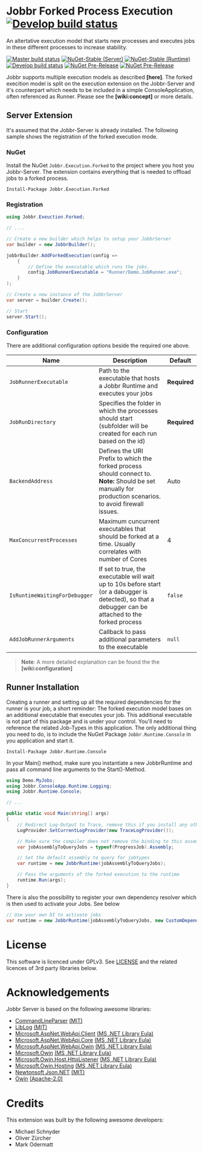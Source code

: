 # Jobbr Forked Process Execution [![Develop build status][execution-forked-badge-build-develop]][execution-forked-link-build]
An altertative execution model that starts new processes and executes jobs in these different processes to increase stability.

[![Master build status][execution-forked-badge-build-master]][execution-forked-link-build] 
[![NuGet-Stable (Server)][execution-forked-server-badge-nuget]][execution-forked-server-link-nuget]
[![NuGet-Stable (Runtime)][execution-forked-console-badge-nuget]][execution-forked-console-link-nuget]<br/> 
[![Develop build status][execution-forked-badge-build-develop]][execution-forked-link-build] 
[![NuGet Pre-Release][execution-forked-server-badge-nuget-pre]][execution-forked-server-link-nuget] 
[![NuGet Pre-Release][execution-forked-console-badge-nuget-pre]][execution-forked-console-link-nuget]

Jobbr supports multiple execution models as described **[here]**. The forked execition model is split on the execution extension on the Jobbr-Server and it's counterpart which needs to be included in a simple ConsoleApplication, often referenced as Runner. Please see the **[wiki:concept]** or more details.

## Server Extension
It's assumed that the Jobbr-Server is already installed. The following sample shows the registration of the forked execution mode.

### NuGet
Install the NuGet `Jobbr.Execution.Forked` to the project where you host you Jobbr-Server. The extension contains everything that is needed to offload jobs to a forked process.

	Install-Package Jobbr.Execution.Forked


### Registration
```c#
using Jobbr.Exeuction.Forked;

// ....

// Create a new builder which helps to setup your JobbrServer
var builder = new JobbrBuilder();

jobbrBuilder.AddForkedExecution(config =>
    {
        // Define the executable which runs the jobs. 
        config.JobRunnerExecutable = "Runner/Demo.JobRunner.exe";
    }
);

// Create a new instance of the JobbrServer
var server = builder.Create();

// Start
server.Start();
```

### Configuration
There are additional configuration options beside the required one above.

| Name | Description | Default |
| ---- | ----------- | ------- |
|`JobRunnerExecutable` | Path to the executable that hosts a Jobbr Runtime and executes your jobs | **Required** |
|`JobRunDirectory` | Specifies the folder in which the processes should start (subfolder will be created for each run based on the id) | **Required** |
|`BackendAddress` | Defines the URI Prefix to which the forked process should connect to. <br>**Note:** Should be set manually for production scenarios. to avoid firewall issues.  | Auto |
|`MaxConcurrentProcesses` | Maximum cuncurrent executables that should be forked at a time. Usually correlates with number of Cores | 4 |
|`IsRuntimeWaitingForDebugger` | If set to true, the executable will wait up to 10s before start (or a dabugger is detected), so that a debugger can be attached to the forked process | `false` |
|`AddJobRunnerArguments` | Callback to pass additional parameters to the executable | `null` |
> **Note**: A more detailed explanation can be found the the **[wiki:configuration]**

## Runner Installation
Creating a runner and setting up all the required dependencies for the runner is your job, a short reminder: The forked execution model bases on an additional executable that executes your job. This additional executable is not part of this package and is under your control. You'll need to reference the related Job-Types in this application. The only additional thing you need to do, is to include the NuGet Package `Jobbr.Runtime.Console` in you application and start it.

    Install-Package Jobbr.Runtime.Console

In your Main() method, make sure you instantiate a new JobbrRuntime and pass all command line arguments to the Start()-Method.

```c#
using Demo.MyJobs;
using Jobbr.ConsoleApp.Runtime.Logging;
using Jobbr.Runtime.Console;

// ...

public static void Main(string[] args)
{
    // Redirect Log-Output to Trace, remove this if you install any other Log-Framework
    LogProvider.SetCurrentLogProvider(new TraceLogProvider());

    // Make sure the compiler does not remove the binding to this assembly
    var jobAssemblyToQueryJobs = typeof(ProgressJob).Assembly;

    // Set the default assembly to query for jobtypes
    var runtime = new JobbrRuntime(jobAssemblyToQueryJobs);

    // Pass the arguments of the forked execution to the runtime
    runtime.Run(args);
}
```

There is also the possibility to register your own dependency resolver which is then used to activate your Jobs. See below

```c#
// Use your own DI to activate jobs
var runtime = new JobbrRuntime(jobAssemblyToQueryJobs, new CustomDependencyResolver());
```

# License
This software is licenced under GPLv3. See [LICENSE](LICENSE) and the related licences of 3rd party libraries below.

# Acknowledgements
Jobbr Server is based on the following awesome libraries:
* [CommandLineParser](https://github.com/gsscoder/commandline) [(MIT)](https://github.com/gsscoder/commandline/blob/master/License.md)
* [LibLog](https://github.com/damianh/LibLog) [(MIT)](https://github.com/damianh/LibLog/blob/master/licence.txt)
* [Microsoft.AspNet.WebApi.Client](https://www.asp.net/web-api) [(MS .NET Library Eula)](https://www.microsoft.com/web/webpi/eula/net_library_eula_enu.htm)
* [Microsoft.AspNet.WebApi.Core](https://www.asp.net/web-api) [(MS .NET Library Eula)](https://www.microsoft.com/web/webpi/eula/net_library_eula_enu.htm)
* [Microsoft.AspNet.WebApi.Owin](https://www.asp.net/web-api) [(MS .NET Library Eula)](https://www.microsoft.com/web/webpi/eula/net_library_eula_enu.htm)
* [Microsoft.Owin](https://github.com/aspnet/AspNetKatana/) [(MS .NET Library Eula)](https://www.microsoft.com/web/webpi/eula/net_library_eula_enu.htm)
* [Microsoft.Owin.Host.HttpListener](https://github.com/aspnet/AspNetKatana/) [(MS .NET Library Eula)](https://www.microsoft.com/web/webpi/eula/net_library_eula_enu.htm)
* [Microsoft.Owin.Hosting](https://github.com/aspnet/AspNetKatana/) [(MS .NET Library Eula)](https://www.microsoft.com/web/webpi/eula/net_library_eula_enu.htm) 
* [Newtonsoft Json.NET](https://github.com/JamesNK/Newtonsoft.Json) [(MIT)](https://github.com/JamesNK/Newtonsoft.Json/blob/master/LICENSE.md)
* [Owin](https://github.com/owin-contrib/owin-hosting) [(Apache-2.0)](https://github.com/owin-contrib/owin-hosting/blob/master/LICENSE.txt)

# Credits
This extension was built by the following awesome developers:
* Michael Schnyder
* Oliver Zürcher
* Mark Odermatt

[execution-forked-link-build]:                  https://ci.appveyor.com/project/Jobbr/jobbr-execution-forked         
[execution-forked-server-link-nuget]:           https://www.nuget.org/packages/Jobbr.Execution.Forked
[execution-forked-console-link-nuget]:          https://www.nuget.org/packages/Jobbr.Runtime.Console

[execution-forked-badge-build-develop]:         https://img.shields.io/appveyor/ci/Jobbr/jobbr-execution-forked/develop.svg?label=develop
[execution-forked-badge-build-master]:          https://img.shields.io/appveyor/ci/Jobbr/jobbr-execution-forked/master.svg?label=master
[execution-forked-server-badge-nuget]:          https://img.shields.io/nuget/v/Jobbr.Execution.Forked.svg?label=NuGet%20stable%20%28Extension%29
[execution-forked-server-badge-nuget-pre]:      https://img.shields.io/nuget/vpre/Jobbr.Execution.Forked.svg?label=NuGet%20pre%20%28Extension%29
[execution-forked-console-badge-nuget]:         https://img.shields.io/nuget/v/Jobbr.Runtime.Console.svg?label=NuGet%20stable%20%28Runtime%29
[execution-forked-console-badge-nuget-pre]:     https://img.shields.io/nuget/vpre/Jobbr.Runtime.Console.svg?label=NuGet%20pre%20%28Runtime%29